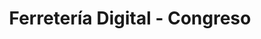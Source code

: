 ---
title: "Ferretería Digital - Congreso"
url: /ciudad-autonoma-de-buenos-aires/ferreteria-digital-congreso/
shop: hardware
---